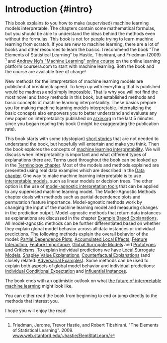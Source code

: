 # Introduction {#intro}

This book explains to you how to make (supervised) machine learning models interpretable.
The chapters contain some mathematical formulas, but you should be able to understand the ideas behind the methods even without the formulas.
This book is not for people trying to learn machine learning from scratch.
If you are new to machine learning, there are a lot of books and other resources to learn the basics.
I recommend the book "The Elements of Statistical Learning" by Hastie, Tibshirani, and Friedman (2009) [^Hastie] and [Andrew Ng's "Machine Learning" online course](https://www.coursera.org/learn/machine-learning)  on the online learning platform  coursera.com to start with machine learning.
Both the book and the course are available free of charge!

New methods for the interpretation of machine learning models are published at breakneck speed.
To keep up with everything that is published would be madness and simply impossible. 
That is why you will not find the most novel and fancy methods in this book, but established methods and basic concepts of machine learning interpretability.
These basics prepare you for making machine learning models interpretable.
Internalizing the basic concepts also empowers you to better understand and evaluate any new paper on interpretability published on [arxiv.org](https://arxiv.org/) in the last 5 minutes since you began reading this book (I might be exaggerating the publication rate).

This book starts with some (dystopian) [short stories](#storytime) that are not needed to understand the book, but hopefully will entertain and make you think.
Then the book explores the concepts of [machine learning interpretability](#interpretability).
We will discuss when interpretability is important and what different types of explanations there are.
Terms used throughout the book can be looked up in the [Terminology chapter](#terminology).
Most of the models and methods explained are presented using real data examples which are described in the [Data chapter](#data).
One way to make machine learning interpretable is to use [interpretable models](#simple), such as linear models or decision trees.
The other option is the use of [model-agnostic interpretation tools](#agnostic) that can be applied to any supervised machine learning model.
The Model-Agnostic Methods chapter deals with methods such as partial dependence plots and permutation feature importance.
Model-agnostic methods work by changing the input of the machine learning model and measuring changes in the prediction output.
Model-agnostic methods that return data instances as explanations are discussed in the chapter [Example Based Explanations](#example-based).
All model-agnostic methods can be further differentiated based on whether they explain global model behavior across all data instances or individual predictions.
The following methods explain the overall behavior of the model: [Partial Dependence Plots](#pdp), [Accumulated Local Effects](#ale), [Feature Interaction](#interaction), [Feature Importance](#feature-importance), [Global Surrogate Models](#global) and [Prototypes and Criticisms](#proto).
To explain individual predictions we have [Local Surrogate Models](#lime), [Shapley Value Explanations](#shapley), [Counterfactual Explanations](#counterfactual) (and closely related: [Adversarial Examples](#adversarial)). 
Some methods can be used to explain both aspects of global model behavior and individual predictions: [Individual Conditional Expectation](#ice) and [Influential Instances](#influential).

The book ends with an optimistic outlook on what [the future of interpretable machine learning](#future) might look like.

You can either read the book from beginning to end or jump directly to the methods that interest you.

I hope you will enjoy the read!

[^Hastie]: Friedman, Jerome, Trevor Hastie, and Robert Tibshirani. "The Elements of Statistical Learning". 2009. www.web.stanford.edu/~hastie/ElemStatLearn/

